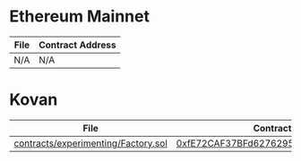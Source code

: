 # Ethereum Mainnet

File | Contract Address
-----|-----------------
N/A | N/A

# Kovan

File | Contract Address
-----|-----------------
[contracts/experimenting/Factory.sol](https://github.com/Alpha-Serpentis-Developments/Project-Mimic/blob/bf09ebcb3fa532d29d9bbce7392d7d60c66a8a49/contracts/experimenting/Factory.sol) | [0xfE72CAF37BFd6276295f34DE7E4Ecf32123e0ecd](https://kovan.etherscan.io/address/0xfe72caf37bfd6276295f34de7e4ecf32123e0ecd)

